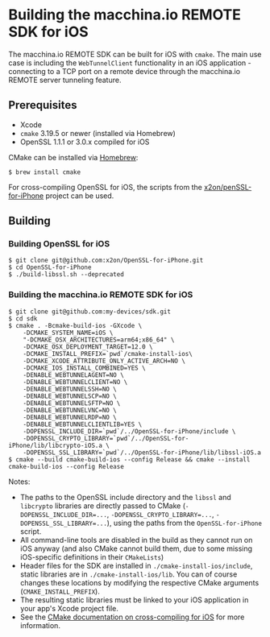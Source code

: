 # Building the macchina.io REMOTE SDK for iOS

The macchina.io REMOTE SDK can be built for iOS with `cmake`.
The main use case is including the `WebTunnelClient` functionality
in an iOS application - connecting to a TCP port on a remote
device through the macchina.io REMOTE server tunneling feature.

## Prerequisites

  - Xcode
  - `cmake` 3.19.5 or newer (installed via Homebrew)
  - OpenSSL 1.1.1 or 3.0.x compiled for iOS
  
CMake can be installed via [Homebrew](https://brew.sh):

```
$ brew install cmake
```

For cross-compiling OpenSSL for iOS, the scripts from
the [x2on/penSSL-for-iPhone](https://github.com/x2on/OpenSSL-for-iPhone)
project can be used.

## Building

### Building OpenSSL for iOS

```
$ git clone git@github.com:x2on/OpenSSL-for-iPhone.git
$ cd OpenSSL-for-iPhone
$ ./build-libssl.sh --deprecated       
```

### Building the macchina.io REMOTE SDK for iOS

```
$ git clone git@github.com:my-devices/sdk.git
$ cd sdk
$ cmake . -Bcmake-build-ios -GXcode \
    -DCMAKE_SYSTEM_NAME=iOS \
    "-DCMAKE_OSX_ARCHITECTURES=arm64;x86_64" \
    -DCMAKE_OSX_DEPLOYMENT_TARGET=12.0 \
    -DCMAKE_INSTALL_PREFIX=`pwd`/cmake-install-ios\
    -DCMAKE_XCODE_ATTRIBUTE_ONLY_ACTIVE_ARCH=NO \
    -DCMAKE_IOS_INSTALL_COMBINED=YES \
    -DENABLE_WEBTUNNELAGENT=NO \
    -DENABLE_WEBTUNNELCLIENT=NO \
    -DENABLE_WEBTUNNELSSH=NO \
    -DENABLE_WEBTUNNELSCP=NO \
    -DENABLE_WEBTUNNELSFTP=NO \
    -DENABLE_WEBTUNNELVNC=NO \
    -DENABLE_WEBTUNNELRDP=NO \
    -DENABLE_WEBTUNNELCLIENTLIB=YES \
    -DOPENSSL_INCLUDE_DIR=`pwd`/../OpenSSL-for-iPhone/include \
    -DOPENSSL_CRYPTO_LIBRARY=`pwd`/../OpenSSL-for-iPhone/lib/libcrypto-iOS.a \
    -DOPENSSL_SSL_LIBRARY=`pwd`/../OpenSSL-for-iPhone/lib/libssl-iOS.a
$ cmake --build cmake-build-ios --config Release && cmake --install cmake-build-ios --config Release
```

Notes:

  - The paths to the OpenSSL include directory and the `libssl` and `libcrypto` libraries
    are directly passed to CMake (`-DOPENSSL_INCLUDE_DIR=...`, `-DOPENSSL_CRYPTO_LIBRARY=...`,
    `-DOPENSSL_SSL_LIBRARY=...`), using the paths from the `OpenSSL-for-iPhone` script.
  - All command-line tools are disabled in the build as they cannot run on iOS anyway
    (and also CMake cannot build them, due to some missing iOS-specific definitions in
    their `CMakeLists`)
  - Header files for the SDK are installed in `./cmake-install-ios/include`, static 
    libraries are in `./cmake-install-ios/lib`. You can of course changes these
    locations by modifying the respective CMake arguments (`CMAKE_INSTALL_PREFIX`).
  - The resulting static libraries must be linked to your iOS application in your
    app's Xcode project file.
  - See the [CMake documentation on cross-compiling for iOS](https://cmake.org/cmake/help/v3.20/manual/cmake-toolchains.7.html#cross-compiling-for-ios-tvos-or-watchos)
    for more information.

  